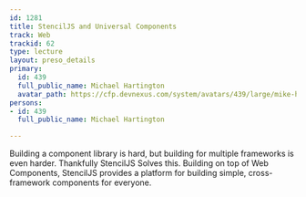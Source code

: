 ```yaml
---
id: 1281
title: StencilJS and Universal Components
track: Web
trackid: 62
type: lecture
layout: preso_details
primary:
  id: 439
  full_public_name: Michael Hartington
  avatar_path: https://cfp.devnexus.com/system/avatars/439/large/mike-headshot-14.png?1481752576
persons:
- id: 439
  full_public_name: Michael Hartington

---
```

Building a component library is hard, but building for multiple frameworks is even harder. Thankfully StencilJS Solves this. Building on top of Web Components, StencilJS provides a platform for building simple, cross-framework components for everyone.